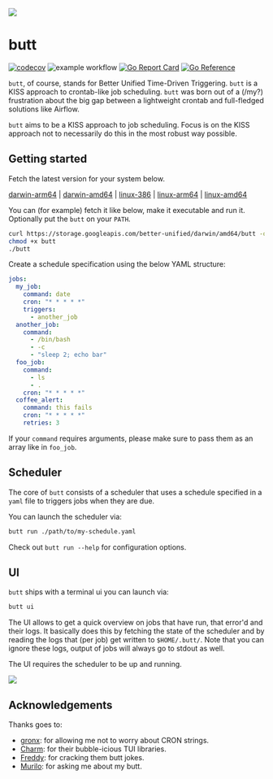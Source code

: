 ![](https://dataroots.io/butt.png)

# butt

[![codecov](https://codecov.io/gh/Bart6114/butt/branch/main/graph/badge.svg?token=011KCCGPE6)](https://codecov.io/gh/Bart6114/butt) ![example workflow](https://github.com/bart6114/butt/actions/workflows/ci.yml/badge.svg) [![Go Report Card](https://goreportcard.com/badge/github.com/bart6114/butt)](https://goreportcard.com/report/github.com/bart6114/butt) [![Go Reference](https://pkg.go.dev/badge/github.com/bart6114/butt.svg)](https://pkg.go.dev/github.com/bart6114/butt)


`butt`, of course, stands for Better Unified Time-Driven Triggering. `butt` is a KISS approach to crontab-like job scheduling. `butt` was born out of a (/my?) frustration about the big gap between a lightweight crontab and full-fledged solutions like Airflow.

`butt` aims to be a KISS approach to job scheduling. Focus is on the KISS approach not to necessarily do this in the most robust way possible.


## Getting started

Fetch the latest version for your system below.

[darwin-arm64](https://storage.googleapis.com/better-unified/darwin/arm64/butt) |
[darwin-amd64](https://storage.googleapis.com/better-unified/darwin/amd64/butt) |
[linux-386](https://storage.googleapis.com/better-unified/linux/386/butt) |
[linux-arm64](https://storage.googleapis.com/better-unified/linux/arm64/butt) |
[linux-amd64](https://storage.googleapis.com/better-unified/linux/amd64/butt)

You can (for example) fetch it like below, make it executable and run it. Optionally put the `butt` on your `PATH`.

```sh
curl https://storage.googleapis.com/better-unified/darwin/amd64/butt -o butt
chmod +x butt
./butt
```

Create a schedule specification using the below YAML structure:

```yaml
jobs:
  my_job:
    command: date
    cron: "* * * * *"
    triggers:
      - another_job
  another_job:
    command:
      - /bin/bash
      - -c
      - "sleep 2; echo bar"
  foo_job:
    command:
      - ls
      - .
    cron: "* * * * *"
  coffee_alert:
    command: this fails
    cron: "* * * * *"
    retries: 3
```

If your `command` requires arguments, please make sure to pass them as an array like in `foo_job`.

## Scheduler

The core of `butt` consists of a scheduler that uses a schedule specified in a `yaml` file to triggers jobs when they are due.

You can launch the scheduler via: 

```sh
butt run ./path/to/my-schedule.yaml
```

Check out `butt run --help` for configuration options.

## UI

`butt` ships with a terminal ui you can launch via:

```sh
butt ui
```

The UI allows to get a quick overview on jobs that have run, that error'd and their logs. It basically does this by fetching the state of the scheduler and by reading the logs that (per job) get written to `$HOME/.butt/`. Note that you can ignore these logs, output of jobs will always go to stdout as well.

The UI requires the scheduler to be up and running.

![](https://storage.googleapis.com/better-unified/ui-screenshot.png)



## Acknowledgements

Thanks goes to:
- [gronx](https://github.com/adhocore/gronx): for allowing me not to worry about CRON strings.
- [Charm](https://www.charm.sh/): for their bubble-icious TUI libraries.
- [Freddy](https://github.com/frederikdesmedt): for cracking them butt jokes.
- [Murilo](https://github.com/murilo-cunha): for asking me about my butt.